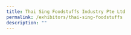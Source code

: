 ```yaml
---
title: Thai Sing Foodstuffs Industry Pte Ltd
permalink: /exhibitors/thai-sing-foodstuffs
description: ""
---
```

